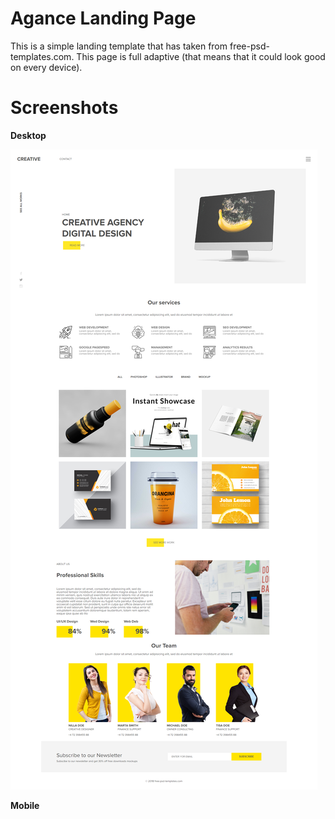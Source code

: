 # Agance Landing Page

This is a simple landing template that has taken from free-psd-templates.com. 
This page is full adaptive (that means that it could look good on every device).

# Screenshots

**Desktop**

![Desktop](Screenshots/Agance%20Landing%20Page.png)

**Mobile**
